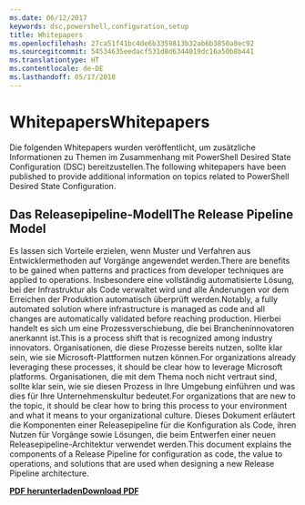 ```yaml
---
ms.date: 06/12/2017
keywords: dsc,powershell,configuration,setup
title: Whitepapers
ms.openlocfilehash: 27ca51f41bc4de6b3359813b32ab6b3850a8ec92
ms.sourcegitcommit: 54534635eedacf531d8d6344019dc16a50b8b441
ms.translationtype: HT
ms.contentlocale: de-DE
ms.lasthandoff: 05/17/2018
---
```

# <a name="whitepapers"></a><span data-ttu-id="50eee-103">Whitepapers</span><span class="sxs-lookup"><span data-stu-id="50eee-103">Whitepapers</span></span>

<span data-ttu-id="50eee-104">Die folgenden Whitepapers wurden veröffentlicht, um zusätzliche Informationen zu Themen im Zusammenhang mit PowerShell Desired State Configuration (DSC) bereitzustellen.</span><span class="sxs-lookup"><span data-stu-id="50eee-104">The following whitepapers have been published to provide additional information on topics related to PowerShell Desired State Configuration.</span></span>

## <a name="the-release-pipeline-model"></a><span data-ttu-id="50eee-105">Das Releasepipeline-Modell</span><span class="sxs-lookup"><span data-stu-id="50eee-105">The Release Pipeline Model</span></span>
<span data-ttu-id="50eee-106">Es lassen sich Vorteile erzielen, wenn Muster und Verfahren aus Entwicklermethoden auf Vorgänge angewendet werden.</span><span class="sxs-lookup"><span data-stu-id="50eee-106">There are benefits to be gained when patterns and practices from developer techniques are applied to operations.</span></span> <span data-ttu-id="50eee-107">Insbesondere eine vollständig automatisierte Lösung, bei der Infrastruktur als Code verwaltet wird und alle Änderungen vor dem Erreichen der Produktion automatisch überprüft werden.</span><span class="sxs-lookup"><span data-stu-id="50eee-107">Notably, a fully automated solution where infrastructure is managed as code and all changes are automatically validated before reaching production.</span></span> <span data-ttu-id="50eee-108">Hierbei handelt es sich um eine Prozessverschiebung, die bei Brancheninnovatoren anerkannt ist.</span><span class="sxs-lookup"><span data-stu-id="50eee-108">This is a process shift that is recognized among industry innovators.</span></span> <span data-ttu-id="50eee-109">Organisationen, die diese Prozesse bereits nutzen, sollte klar sein, wie sie Microsoft-Plattformen nutzen können.</span><span class="sxs-lookup"><span data-stu-id="50eee-109">For organizations already leveraging these processes, it should be clear how to leverage Microsoft platforms.</span></span> <span data-ttu-id="50eee-110">Organisationen, die mit dem Thema noch nicht vertraut sind, sollte klar sein, wie sie diesen Prozess in Ihre Umgebung einführen und was dies für Ihre Unternehmenskultur bedeutet.</span><span class="sxs-lookup"><span data-stu-id="50eee-110">For organizations that are new to the topic, it should be clear how to bring this process to your environment and what it means to your organizational culture.</span></span> <span data-ttu-id="50eee-111">Dieses Dokument erläutert die Komponenten einer Releasepipeline für die Konfiguration als Code, ihren Nutzen für Vorgänge sowie Lösungen, die beim Entwerfen einer neuen Releasepipeline-Architektur verwendet werden.</span><span class="sxs-lookup"><span data-stu-id="50eee-111">This document explains the components of a Release Pipeline for configuration as code, the value to operations, and solutions that are used when designing a new Release Pipeline architecture.</span></span>

<span data-ttu-id="50eee-112">**[PDF herunterladen](http://aka.ms/thereleasepipelinemodelpdf)**</span><span class="sxs-lookup"><span data-stu-id="50eee-112">**[Download PDF](http://aka.ms/thereleasepipelinemodelpdf)**</span></span>